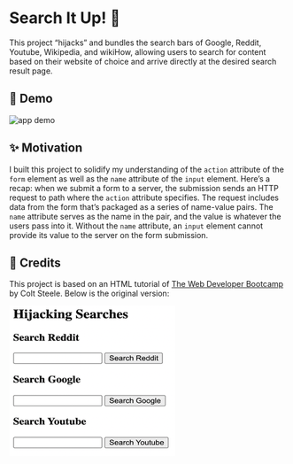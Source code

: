 # Search It Up! 🔎

This project “hijacks” and bundles the search bars of Google, Reddit, Youtube, Wikipedia, and wikiHow, allowing users to search for content based on their website of choice and arrive directly at the desired search result page.


## 🎉 Demo 

![app demo](Assets/search-it-up.gif)


## ✨ Motivation 

I built this project to solidify my understanding of the `action` attribute of the `form` element as well as the `name` attribute of the `input` element. Here’s a recap: when we submit a form to a server, the submission sends an HTTP request to path where the `action` attribute specifies. The request includes data from the form that’s packaged as a series of name-value pairs. The `name` attribute serves as the name in the pair, and the value is whatever the users pass into it. Without the `name` attribute, an `input` element cannot provide its value to the server on the form submission.

## 👏 Credits

This project is based on an HTML tutorial of <a href="https://www.udemy.com/course/the-web-developer-bootcamp/">The Web Developer Bootcamp</a> by Colt Steele. Below is the original version:

![original version](Assets/initial-version.png)
